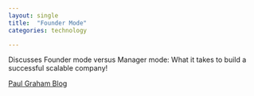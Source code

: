 ```yaml
---
layout: single
title:  "Founder Mode"
categories: technology

---
```

Discusses Founder mode versus Manager mode: What it takes to build a successful scalable company!

[Paul Graham Blog](https://paulgraham.com/foundermode.html)